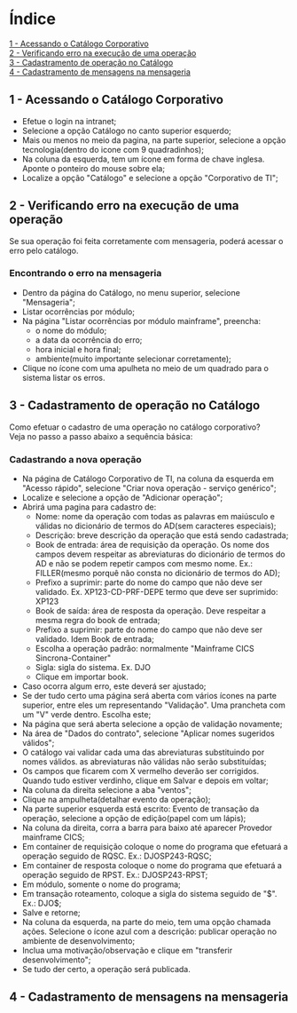 <h1>Índice</h1>
<a href="#C1">1 - Acessando o Catálogo Corporativo</a><br>
<a href="#C2">2 - Verificando erro na execução de uma operação</a> <br>
<a href="#C3">3 - Cadastramento de operação no Catálogo</a> <br>
<a href="#C4">4 - Cadastramento de mensagens na mensageria</a> <br>


<h2> <a name="C1"> 1 - Acessando o Catálogo Corporativo</ a></h2>

- Efetue o login na intranet;
- Selecione a opção Catálogo no canto superior esquerdo;
- Mais ou menos no meio da pagina, na parte superior, selecione a opção tecnologia(dentro do icone com 9 quadradinhos);
- Na coluna da esquerda, tem um ícone em forma de chave inglesa. Aponte o ponteiro do mouse sobre ela;
- Localize a opção "Catálogo" e selecione a opção "Corporativo de TI";


<h2> <a name="C2"> 2 - Verificando erro na execução de uma operação</ a></h2>

Se sua operação foi feita corretamente com mensageria, poderá acessar o erro pelo catálogo.

### Encontrando o erro na mensageria
- Dentro da página do Catálogo, no menu superior, selecione "Mensageria";
- Listar ocorrências por módulo;
- Na página "Listar ocorrências por módulo mainframe", preencha:
    - o nome do módulo;
    - a data da ocorrência do erro;
    - hora inicial e hora final;
    - ambiente(muito importante selecionar corretamente);
- Clique no ícone com uma apulheta no meio de um quadrado para o sistema listar os erros.

<h2> <a name="C3"> 3 - Cadastramento de operação no Catálogo</a></h2>

Como efetuar o cadastro de uma operação no catálogo corporativo?
<br>
Veja no passo a passo abaixo a sequência básica:

### Cadastrando a nova operação
- Na página de Catálogo Corporativo de TI, na coluna da esquerda em "Acesso rápido", selecione "Criar nova operação - serviço genérico";
- Localize e selecione a opção de "Adicionar operação";
- Abrirá uma pagina para cadastro de:
    - Nome: nome da operação com todas as palavras em maiúsculo e válidas no dicionário de termos do AD(sem caracteres especiais);
    - Descrição: breve descrição da operação que está sendo cadastrada;
    - Book de entrada: área de requisição da operação. Os nome dos campos devem respeitar as abreviaturas do dicionário de termos do AD
      e não se podem repetir campos com mesmo nome. Ex.: FILLER(mesmo porquê não consta no dicionário de termos do AD);
    - Prefixo a suprimir: parte do nome do campo que não deve ser validado. 
      Ex. XP123-CD-PRF-DEPE  termo que deve ser suprimido: XP123
    - Book de saída: área de resposta da operação. Deve respeitar a mesma regra do book de entrada;
    - Prefixo a suprimir: parte do nome do campo que não deve ser validado. Idem Book de entrada;
    - Escolha a operação padrão: normalmente "Mainframe CICS Sincrona-Container"
    - Sigla: sigla do sistema. Ex. DJO
    - Clique em importar book.
- Caso ocorra algum erro, este deverá ser ajustado;
- Se der tudo certo uma página será aberta com vários ícones na parte superior, entre eles um representando "Validação". Uma prancheta com um "V" verde dentro. Escolha este;
- Na página que será aberta selecione a opção de validação novamente;
- Na área de "Dados do contrato", selecione "Aplicar nomes sugeridos válidos";
- O catálogo vai validar cada uma das abreviaturas substituindo por nomes válidos. as abreviaturas não válidas não serão substituídas;
- Os campos que ficarem com X vermelho deverão ser corrigidos. Quando tudo estiver verdinho, clique em Salvar e depois em voltar;
- Na coluna da direita selecione a aba "ventos";
- Clique na ampulheta(detalhar evento da operação);
- Na parte superior esquerda está escrito: Evento de transação da operação, selecione a opção de edição(papel com um lápis);
- Na coluna da direita, corra a barra para baixo até aparecer Provedor mainframe CICS;
- Em container de requisição coloque o nome do programa que efetuará a operação seguido de RQSC. Ex.: DJOSP243-RQSC;
- Em container de resposta coloque o nome do programa que efetuará a operação seguido de RPST. Ex.: DJOSP243-RPST;
- Em módulo, somente o nome do programa;
- Em transação roteamento, coloque a sigla do sistema seguido de "$". Ex.: DJO$;
- Salve e retorne;
- Na coluna da esquerda, na parte do meio, tem uma opção chamada ações. Selecione o ícone azul com a descrição: publicar operação no ambiente de desenvolvimento;
- Inclua uma motivação/observação e clique em "transferir desenvolvimento";
- Se tudo der certo, a operação será publicada.

<h2> <a name="C4"> 4 - Cadastramento de mensagens na mensageria</ a></h2>
